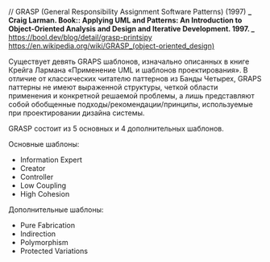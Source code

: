// GRASP (General Responsibility Assignment Software Patterns) (1997)
**_ Craig Larman. Book:: Applying UML and Patterns: An Introduction to Object-Oriented Analysis and Design and Iterative Development. 1997. _**
https://bool.dev/blog/detail/grasp-printsipy
https://en.wikipedia.org/wiki/GRASP_(object-oriented_design)

Существует девять GRAPS шаблонов, изначально описанных в книге Крейга Лармана «Применение UML и шаблонов проектирования». В отличие от классических читателю паттернов из Банды Четырех, GRAPS паттерны не имеют выраженной структуры, четкой области применения и конкретной решаемой проблемы, а лишь представляют собой обобщенные подходы/рекомендации/принципы, используемые при проектировании дизайна системы.

GRASP состоит из 5 основных и 4 дополнительных шаблонов.

Основные шаблоны:

- Information Expert
- Creator
- Controller
- Low Coupling
- High Cohesion

Дополнительные шаблоны:

- Pure Fabrication
- Indirection
- Polymorphism
- Protected Variations
